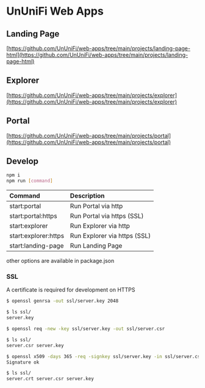 # UnUniFi Web Apps

## Landing Page

[https://github.com/UnUniFi/web-apps/tree/main/projects/landing-page-html](https://github.com/UnUniFi/web-apps/tree/main/projects/landing-page-html)

## Explorer

[https://github.com/UnUniFi/web-apps/tree/main/projects/explorer](https://github.com/UnUniFi/web-apps/tree/main/projects/explorer)

## Portal

[https://github.com/UnUniFi/web-apps/tree/main/projects/portal](https://github.com/UnUniFi/web-apps/tree/main/projects/portal)

## Develop

```bash
npm i
npm run [command]
```

| Command              | Description                  |
| :------------------- | :--------------------------- |
| start:portal         | Run Portal via http          |
| start:portal:https   | Run Portal via https (SSL)   |
| start:explorer       | Run Explorer via http        |
| start:explorer:https | Run Explorer via https (SSL) |
| start:landing-page   | Run Landing Page             |

other options are available in package.json

### SSL

A certificate is required for development on HTTPS

```bash
$ openssl genrsa -out ssl/server.key 2048

$ ls ssl/
server.key

$ openssl req -new -key ssl/server.key -out ssl/server.csr

$ ls ssl/
server.csr server.key

$ openssl x509 -days 365 -req -signkey ssl/server.key -in ssl/server.csr -out ssl/server.crt
Signature ok

$ ls ssl/
server.crt server.csr server.key
```
